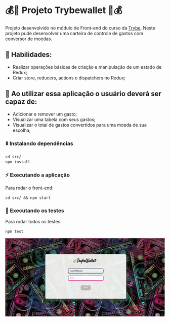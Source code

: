 # 💰📝 Projeto Trybewallet 📝💰
Projeto desenvolvido no módulo de Front-end do curso da [Trybe](https://www.betrybe.com/). Neste projeto pude desenvolver uma carteira de controle de gastos com conversor de moedas.

## 📌 Habilidades:
- Realizar operações básicas de criação e manipulação de um estado de Redux;
- Criar store, reducers, actions e dispatchers no Redux;

## 📌 Ao utilizar essa aplicação o usuário deverá ser capaz de:
- Adicionar e remover um gasto;
- Visualizar uma tabela com seus gastos;
- Visualizar o total de gastos convertidos para uma moeda de sua escolha;

### ⬇️ Instalando dependências
  ```
  cd src/
  npm install
  ``` 

### ⚡ Executando a aplicação
Para rodar o front-end:

  ```
  cd src/ && npm start
  ```

### 🧪 Executando os testes
Para rodar todos os testes:

  ```
  npm test
  ```
  
<p align="center">
  <img width="600px" heigth="600px" src="src/img/trybewallet.gif" />
</p>
